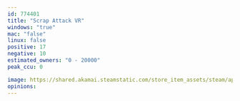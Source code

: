 ```yaml
---
id: 774401
title: "Scrap Attack VR"
windows: "true"
mac: "false"
linux: false
positive: 17
negative: 10
estimated_owners: "0 - 20000"
peak_ccu: 0

image: https://shared.akamai.steamstatic.com/store_item_assets/steam/apps/774401/header.jpg?t=1523980660
opinions:
---
```

